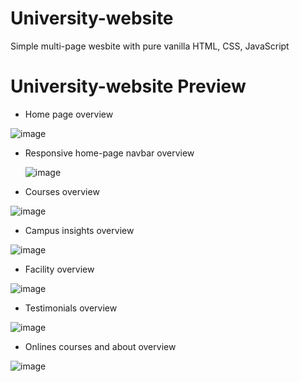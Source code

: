 # University-website
Simple multi-page wesbite with pure vanilla HTML, CSS, JavaScript

# University-website Preview

- Home page overview
>
 ![image](https://github.com/anamiikajha/University_website/assets/89740849/48629c90-ee6b-4982-bbd7-7d49c3d59aa5)

>
- Responsive home-page navbar overview

  ![image](https://github.com/anamiikajha/University_website/assets/89740849/92ceb860-b544-42b7-b4c8-8a8f98bd5ac0)
> 
- Courses overview
  
 ![image](https://github.com/anamiikajha/universityWebsite/assets/89740849/16198558-9933-436e-a8ab-d8a817ebfedc)
>
- Campus insights overview
>
 ![image](https://github.com/anamiikajha/universityWebsite/assets/89740849/b6596ef0-ef35-4c66-a31c-36605c0be251)
>
- Facility overview
>
 ![image](https://github.com/anamiikajha/universityWebsite/assets/89740849/35462750-5598-429e-9511-6d4ce79a775f)
>
- Testimonials overview
>
 ![image](https://github.com/anamiikajha/universityWebsite/assets/89740849/34ab9ff8-642d-43c4-b3f6-8d2b0acbe400)
>
- Onlines courses and about overview
>
 ![image](https://github.com/anamiikajha/universityWebsite/assets/89740849/72e50120-effe-4bd0-91fe-21de4f2e3afc)
>
